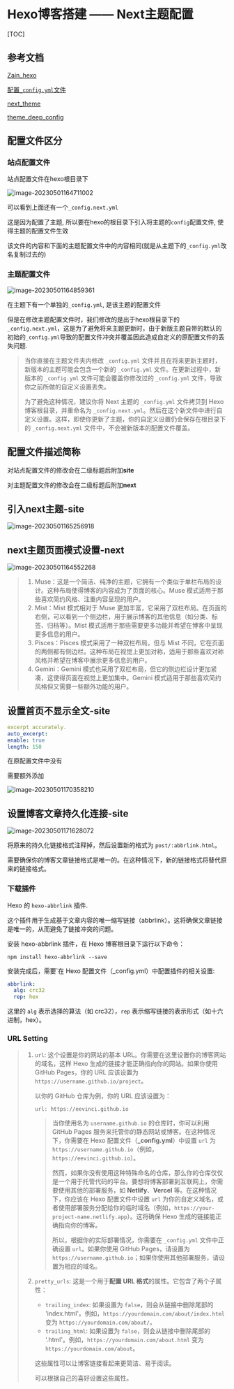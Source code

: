 # Hexo博客搭建 —— Next主题配置

[TOC]

## 参考文档

[Zain_hexo](https://byzain.github.io/hexo/?highlight=h)

[配置`_config.yml`文件](https://hexo.io/docs/configuration)

[next_theme](https://github.com/next-theme/hexo-theme-next)

[theme_deep_config](https://kalialbert.github.io/article/107153072.html)

## 配置文件区分

### 站点配置文件

站点配置文件在hexo根目录下

![image-20230501164711002](https://evinci.oss-cn-hangzhou.aliyuncs.com/img/image-20230501164711002.png)

可以看到上面还有一个`_config.next.yml`

这是因为配置了主题, 所以要在hexo的根目录下引入将主题的`config`配置文件, 使得主题的配置文件生效

该文件的内容和下面的主题配置文件中的内容相同(就是从主题下的`_config.yml`改名复制过去的)

### 主题配置文件

![image-20230501164859361](https://evinci.oss-cn-hangzhou.aliyuncs.com/img/image-20230501164859361.png)

在主题下有一个单独的`_config.yml`, 是该主题的配置文件

但是在修改主题配置文件时，我们修改的是出于hexo根目录下的`_config.next.yml`，这是为了避免将来主题更新时，由于新版主题自带的默认的初始的`_config.yml`导致的配置文件冲突并覆盖因此造成自定义的原配置文件的丢失问题.

> 当你直接在主题文件夹内修改 `_config.yml` 文件并且在将来更新主题时，新版本的主题可能会包含一个新的 `_config.yml` 文件。在更新过程中，新版本的 `_config.yml` 文件可能会覆盖你修改过的 `_config.yml` 文件，导致你之前所做的自定义设置丢失。
>
> 为了避免这种情况，建议你将 Next 主题的 `_config.yml` 文件拷贝到 Hexo 博客根目录，并重命名为 `_config.next.yml`。然后在这个新文件中进行自定义设置。这样，即使你更新了主题，你的自定义设置仍会保存在根目录下的 `_config.next.yml` 文件中，不会被新版本的配置文件覆盖。

## 配置文件描述简称

对站点配置文件的修改会在二级标题后附加**site**

对主题配置文件的修改会在二级标题后附加**next**

## 引入next主题-site

![image-20230501165256918](https://evinci.oss-cn-hangzhou.aliyuncs.com/img/image-20230501165256918.png)

## next主题页面模式设置-next

![image-20230501164552268](https://evinci.oss-cn-hangzhou.aliyuncs.com/img/image-20230501164552268.png)

> 1. Muse：这是一个简洁、纯净的主题，它拥有一个类似于单栏布局的设计。这种布局使得博客的内容成为了页面的核心。Muse 模式适用于那些喜欢简约风格、注重内容呈现的用户。
> 2. Mist：Mist 模式相对于 Muse 更加丰富，它采用了双栏布局。在页面的右侧，可以看到一个侧边栏，用于展示博客的其他信息（如分类、标签、归档等）。Mist 模式适用于那些需要更多功能并希望在博客中呈现更多信息的用户。
> 3. Pisces：Pisces 模式采用了一种双栏布局，但与 Mist 不同，它在页面的两侧都有侧边栏。这种布局在视觉上更加对称，适用于那些喜欢对称风格并希望在博客中展示更多信息的用户。
> 4. Gemini：Gemini 模式也采用了双栏布局，但它的侧边栏设计更加紧凑，这使得页面在视觉上更加集中。Gemini 模式适用于那些喜欢简约风格但又需要一些额外功能的用户。

## 设置首页不显示全文-site

```yml
excerpt accurately.
auto_excerpt:
enable: true
length: 150
```

在原配置文件中没有

需要额外添加

![image-20230501170358210](https://evinci.oss-cn-hangzhou.aliyuncs.com/img/image-20230501170358210.png)

## 设置博客文章持久化连接-site

![image-20230501171628072](https://evinci.oss-cn-hangzhou.aliyuncs.com/img/image-20230501171628072.png)

将原来的持久化链接格式注释掉，然后设置新的格式为 `post/:abbrlink.html`。

需要确保你的博客文章链接格式是唯一的。在这种情况下，新的链接格式将替代原来的链接格式。

### 下载插件

Hexo 的 `hexo-abbrlink` 插件. 

这个插件用于生成基于文章内容的唯一缩写链接（abbrlink）。这将确保文章链接是唯一的，从而避免了链接冲突的问题。

安装 hexo-abbrlink 插件，在 Hexo 博客根目录下运行以下命令：

```shell
npm install hexo-abbrlink --save
```

安装完成后，需要`在 Hexo 配置文件（_config.yml）中配置插件的相关设置:

```yaml
abbrlink:
  alg: crc32
  rep: hex
```

这里的 `alg` 表示选择的算法（如 crc32），`rep` 表示缩写链接的表示形式（如十六进制，hex）。

### URL Setting

> 1. `url`: 这个设置是你的网站的基本 URL。你需要在这里设置你的博客网站的域名，这样 Hexo 生成的链接才能正确指向你的网站。如果你使用 GitHub Pages，你的 URL 应该设置为 `https://username.github.io/project`。
>
>    以你的 GitHub 仓库为例，你的 URL 应该设置为：
>
>    ```
>    url: https://eevinci.github.io
>    ```
>    
>    > 当你使用名为 `username.github.io` 的仓库时，你可以利用 GitHub Pages 服务来托管你的静态网站或博客。在这种情况下，你需要在 Hexo 配置文件（**_config.yml**）中设置 `url` 为 `https://username.github.io`（例如，`https://eevinci.github.io`）。
>    >
>    > 然而，如果你没有使用这种特殊命名的仓库，那么你的仓库仅仅是一个用于托管代码的平台。要想将博客部署到互联网上，你需要使用其他的部署服务，如 **Netlify**、**Vercel** 等。在这种情况下，你应该在 Hexo 配置文件中设置 `url` 为你的自定义域名，或者使用部署服务分配给你的临时域名（例如，`https://your-project-name.netlify.app`）。这将确保 Hexo 生成的链接能正确指向你的博客。
>    >
>    > 所以，根据你的实际部署情况，你需要在 `_config.yml` 文件中正确设置 `url`。如果你使用 GitHub Pages，请设置为 `https://username.github.io`；如果你使用其他部署服务，请设置为相应的域名。
>    
> 2. `pretty_urls`: 这是一个用于**配置 URL 格式**的属性。它包含了两个子属性：
>
>    - `trailing_index`: 如果设置为 `false`，则会从链接中删除尾部的 'index.html'。例如，`https://yourdomain.com/about/index.html` 变为 `https://yourdomain.com/about/`。
>    - `trailing_html`: 如果设置为 `false`，则会从链接中删除尾部的 '.html'。例如，`https://yourdomain.com/about.html` 变为 `https://yourdomain.com/about`。
>
>    这些属性可以让博客链接看起来更简洁、易于阅读。
>    
>    可以根据自己的喜好设置这些属性。